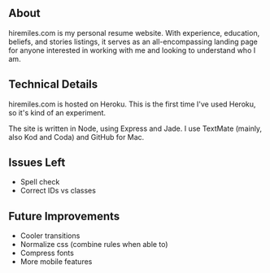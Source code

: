 About
-------

hiremiles.com is my personal resume website. With experience, education, beliefs, and stories listings, it serves as an all-encompassing landing page for anyone interested in working with me and looking to understand who I am.


Technical Details
------------------

hiremiles.com is hosted on Heroku. This is the first time I've used Heroku, so it's kind of an experiment.

The site is written in Node, using Express and Jade. I use TextMate (mainly, also Kod and Coda) and GitHub for Mac.


Issues Left
---------------
- Spell check
- Correct IDs vs classes

Future Improvements
---------------------
- Cooler transitions
- Normalize css (combine rules when able to)
- Compress fonts
- More mobile features